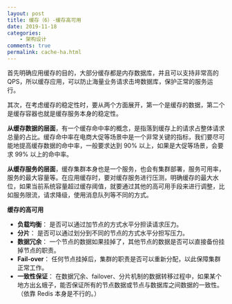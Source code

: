 ```yaml
---
layout: post
title: 缓存（6）-缓存高可用
date: 2019-11-18
categories:
    - 架构设计
comments: true
permalink: cache-ha.html
---
```


首先明确应用缓存的目的，大部分缓存都是内存数据库，并且可以支持非常高的 QPS，所以缓存应用，可以防止海量业务请求击垮数据库，保护正常的服务运行。

其次，在考虑缓存的稳定性时，要从两个方面展开，第一个是缓存的数据，第二个是缓存容器也就是缓存服务本身的稳定性。

**从缓存数据的层面**，有一个缓存命中率的概念，是指落到缓存上的请求占整体请求总量的占比。缓存命中率在电商大促等场景中是一个非常关键的指标，我们要尽可能地提高缓存数据的命中率，一般要求达到 90% 以上，如果是大促等场景，会要求 99% 以上的命中率。

**从缓存服务的层面**，缓存集群本身也是一个服务，也会有集群部署，服务可用率，服务的最大容量等。在应用缓存时，要对缓存服务进行压测，明确缓存的最大水位，如果当前系统容量超过缓存阈值，就要通过其他的高可用手段来进行调整，比如服务限流，请求降级，使用消息队列等不同的方式。

**缓存的高可用**

- **负载均衡**： 是否可以通过加节点的方式水平分担读请求压力。
- **分片**： 是否可以通过划分到不同的节点的方式水平分担写压力。
- **数据冗余**： 一个节点的数据如果挂掉了，其他节点的数据是否可以直接备份挂掉节点的职责。
- **Fail-over**： 任何节点挂掉后，集群的职责是否可以重新分配，以此保障集群正常工作。
- **一致性保证**： 在数据冗余、failover、分片机制的数据转移过程中，如果某个地方出幺蛾子，能否保证所有的节点数据或节点与数据库之间数据的一致性。（依靠 Redis 本身是不行的。）